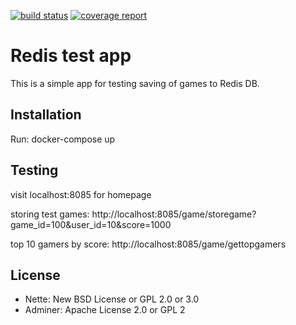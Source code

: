 [![build status](https://gitlab.wunderman3.vshosting.cz/fischer/mailing-machine/badges/dev/build.svg)](https://gitlab.wunderman3.vshosting.cz/fischer/mailing-machine/commits/dev) [![coverage report](https://gitlab.wunderman3.vshosting.cz/fischer/mailing-machine/badges/dev/coverage.svg)](https://gitlab.wunderman3.vshosting.cz/fischer/mailing-machine/commits/dev)

Redis test app
=============

This is a simple app for testing saving of games to Redis DB.

Installation
------------
Run:
docker-compose up

Testing
----------------
visit localhost:8085 for homepage

storing test games:
http://localhost:8085/game/storegame?game_id=100&user_id=10&score=1000

top 10 gamers by score:
http://localhost:8085/game/gettopgamers


License
-------
- Nette: New BSD License or GPL 2.0 or 3.0
- Adminer: Apache License 2.0 or GPL 2
